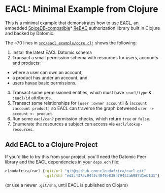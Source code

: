 # EACL: Minimal Example from Clojure

This is a minimal example that demonstrates how to use [EACL](https://github.com/CloudAfrica/eacl), an embedded [SpiceDB-compatible](https://authzed.com/spicedb)* [ReBAC](https://en.wikipedia.org/wiki/Relationship-based_access_control) authorization library built in Clojure and backed by Datomic.

The ~70 lines in [`src/eacl_example/core.clj`](./src/eacl_example/core.clj) shows the following:

1. Install the latest EACL Datomic schema
2. Transact a small permission schema with resources for users, accounts and products:
  - where a user can own an account,
  - a product has under an account, and
  - users havae basic permissions.
4. Transact some permissioned entities, which must have `:eacl/type` & `:eacl/id` attributes.
5. Transact some relationships for `[user :owner account]` & `[account :account product]` so EACL can traverse the graph betweend `user -> account <- product`.
6. Run some `eacl/can?` permission checks, which return `true` or `false`.
7. Enumerate the resources a subject can access via `eacl/lookup-resources`.

## Add EACL to a Clojure Project

If you'd like to try this from your project, you'll need the Datomic Peer library and the EACL dependencies in your `deps.edn` file:

```clojure
cloudafrica/eacl {:git/url "git@github.com:cloudafrica/eacl.git"
                  :git/sha "ed3c437ac94f3c4049e838a794f3a6987d1eb1d1"}
```
(or use a newer `:git/sha`, until EACL is published on Clojars)
